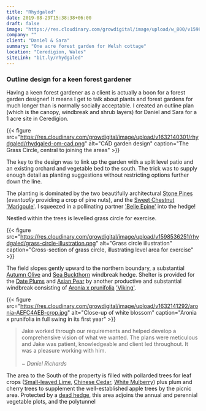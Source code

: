```yaml
---
title: "Rhydgaled"
date: 2019-08-29T15:38:38+06:00
draft: false
image: "https://res.cloudinary.com/growdigital/image/upload/w_800/v1598704927/rhydgaled/rhydgaled-0.21-screenshot.png"
company: ""
client: "Daniel & Sara"
summary: "One acre forest garden for Welsh cottage"
location: "Ceredigion, Wales"
siteLink: "bit.ly/rhydgaled"
---
```


### Outline design for a keen forest gardener

Having a keen forest gardener as a client is actually a boon for a forest garden designer! It means I get to talk about plants and forest gardens for much longer than is normally socially acceptable. I created an outline plan (which is the canopy, windbreak and shrub layers) for Daniel and Sara for a 1 acre site in Ceredigion.

{{< figure src="https://res.cloudinary.com/growdigital/image/upload/v1632140301/rhydgaled/rhydgaled-om-cad.png" alt="CAD garden design" caption="The Grass Circle, central to joining the areas" >}}

The key to the design was to link up the garden with a split level patio and an existing orchard and vegetable bed to the south. The trick was to supply enough detail as planting suggestions without restricting options further down the line.

The planting is dominated by the two beautifully architectural [Stone Pines](https://pfaf.org/User/Plant.aspx?LatinName=Pinus+pinea) (_eventually_ providing a crop of pine nuts), and the [Sweet Chestnut](https://pfaf.org/user/plant.aspx?LatinName=Castanea+sativa) ['Marigoule'](https://www.agroforestry.co.uk/product/chestnut-castanea-marigoule/). I squeezed in a pollinating partner ['Belle Epine'](https://www.agroforestry.co.uk/product/chestnut-castanea-sativa-belle-epine-2/) into the hedge! 

Nestled within the trees is levelled grass circle for exercise.

{{< figure src="https://res.cloudinary.com/growdigital/image/upload/v1598536251/rhydgaled/grass-circle-illustration.png" alt="Grass circle illustration" caption="Cross-section of grass circle, illustrating level area for exercise" >}}

The field slopes gently upward to the northern boundary, a substantial [Autumn Olive](https://pfaf.org/user/Plant.aspx?LatinName=Elaeagnus+umbellata) and [Sea Buckthorn](https://pfaf.org/user/Plant.aspx?LatinName=Hippophae+rhamnoides) windbreak hedge. Shelter is provided for the [Date Plums](https://pfaf.org/user/plant.aspx?LatinName=Diospyros+lotus) and [Asian Pear](https://pfaf.org/USER/Plant.aspx?LatinName=Pyrus+pyrifolia+culta) by another productive and substantial windbreak consisting of [Aronia x prunifolia](https://pfaf.org/user/Plant.aspx?LatinName=Aronia+prunifolia) ['Viking'](https://pfaf.org/user/Plant.aspx?LatinName=Aronia+prunifolia). 

{{< figure src="https://res.cloudinary.com/growdigital/image/upload/v1632141292/aronia-AEFC4AEB-crop.jpg" alt="Close-up of white blossom" caption="Aronia x prunifolia in full swing in its first year" >}}

>Jake worked through our requirements and helped develop a comprehensive vision of what we wanted. The plans were meticulous and Jake was patient, knowledgeable and client led throughout. It was a pleasure working with him.<br><br>_~ Daniel Richards_ 

The area to the South of the property is filled with pollarded trees for leaf crops ([Small-leaved Lime](https://pfaf.org/user/plant.aspx?LatinName=Tilia+cordata), [Chinese Cedar](https://pfaf.org/user/plant.aspx?latinname=Toona+sinensis), [White Mulberry](https://pfaf.org/user/Plant.aspx?LatinName=Morus+alba)) plus plum and cherry trees to supplement the well-established apple trees by the picnic area. Protected by a [dead hedge](https://www.forestgarden.wales/dead-hedge), this area adjoins the annual and perennial vegetable plots, and the polytunnel
